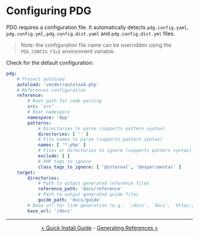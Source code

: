 # Configuring PDG

PDG requires a configuration file. It automatically detects `pdg.config.yaml`, `pdg.config.yml`, `pdg.config.dist.yaml`
and `pdg.config.dist.yml` files.

> Note: the configuration file name can be overridden using the `PDG_CONFIG_FILE` environment variable.

Check for the default configuration:

```yaml
pdg:
    # Project autoload
    autoload: 'vendor/autoload.php'
    # References configuration
    reference:
        # Root path for code parsing
        src: 'src'
        # Root namespace
        namespace: 'App'
        patterns:
            # Directories to parse (supports pattern syntax)
            directories: [ '' ]
            # File names to parse (supports pattern syntax)
            names: [ '*.php' ]
            # Files or directories to ignore (supports pattern syntax)
            exclude: [ ]
            # PHP tags to ignore
            class_tags_to_ignore: [ '@internal', '@experimental' ]
    target:
        directories:
            # Path to output generated reference files
            reference_path: 'docs/reference'
            # Path to output generated guide files
            guide_path: 'docs/guide'
        # Base url for link generation (e.g.: `/docs`, `docs`, `https://github.com/foo/bar/blob/main/docs/docs/`)
        base_url: '/docs'
```

---

<p align="center">
<a href="quick-install-guide.md">&lt; Quick Install Guide</a> -
<a href="generating-references.md">Generating References &gt;</a>
</p>

